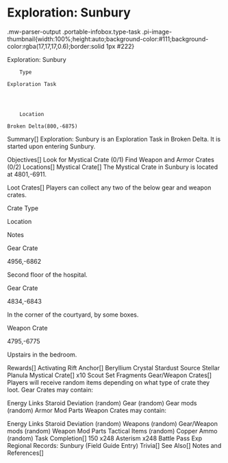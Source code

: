# Exploration: Sunbury

.mw-parser-output .portable-infobox.type-task .pi-image-thumbnail{width:100%;height:auto;background-color:#111;background-color:rgba(17,17,17,0.6);border:solid 1px #222}

Exploration: Sunbury

	

	
		Type
	
	Exploration Task



	
		Location
	
	Broken Delta(800,-6875)






Summary[]
Exploration: Sunbury is an Exploration Task in Broken Delta. It is started upon entering Sunbury.

Objectives[]
Look for Mystical Crate (0/1)
Find Weapon and Armor Crates (0/2)
Locations[]
Mystical Crate[]
The Mystical Crate in Sunbury is located at 4801,-6911.

Loot Crates[]
Players can collect any two of the below gear and weapon crates.



Crate Type

Location

Notes


Gear Crate

4956,-6862

Second floor of the hospital.


Gear Crate

4834,-6843

In the corner of the courtyard, by some boxes.


Weapon Crate

4795,-6775

Upstairs in the bedroom.


Rewards[]
Activating Rift Anchor[]
Beryllium Crystal
Stardust Source
Stellar Planula
Mystical Crate[]
x10 Scout Set Fragments
Gear/Weapon Crates[]
Players will receive random items depending on what type of crate they loot. 
Gear Crates may contain:

Energy Links
Staroid
Deviation (random)
Gear (random)
Gear mods (random)
Armor Mod Parts
Weapon Crates may contain:

Energy Links
Staroid
Deviation (random)
Weapons (random)
Gear/Weapon mods (random)
Weapon Mod Parts
Tactical Items (random)
Copper Ammo (random)
Task Completion[]
150
x248 Asterism
x248 Battle Pass Exp
Regional Records: Sunbury (Field Guide Entry)
Trivia[]
See Also[]
Notes and References[]
